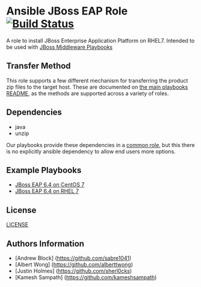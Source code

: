 Ansible JBoss EAP Role [![Build Status](https://travis-ci.org/sherl0cks/jboss_eap.svg?branch=travis)](https://travis-ci.org/sherl0cks/jboss_eap)
=================

A role to install JBoss Enterprise Application Platform on RHEL7. Intended to be used with [JBoss Middleware Playbooks](https://github.com/rhtconsulting/ansible-middleware-playbooks)

Transfer Method
------------

This role supports a few different mechanism for transferring the product zip files to the target host. These are documented on [the main playbooks README](https://github.com/rhtconsulting/ansible-middleware-playbooks), as the methods are supported across a variety of roles.


Dependencies
------------

- java
- unzip

Our playbooks provide these dependencies in a [common role](https://github.com/rhtconsulting/ansible-middleware-playbooks/tree/master/roles/common), but this there is no explicitly ansible dependency to allow end users more options.

Example Playbooks
----------------

- [JBoss EAP 6.4 on CentOS 7](https://github.com/rhtconsulting/ansible-middleware-playbooks/blob/master/eap6.4-centos7.yml)
- [JBoss EAP 6.4 on RHEL 7](https://github.com/rhtconsulting/ansible-middleware-playbooks/blob/master/eap6.4-rhel7.yml)

License
-------

[LICENSE](./LICENSE)

Authors Information
------------------

* [Andrew Block] (https://github.com/sabre1041)
* [Albert Wong] (https://github.com/alberttwong)
* [Justin Holmes] (https://github.com/sherl0cks)
* [Kamesh Sampath] (https://github.com/kameshsampath)
